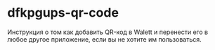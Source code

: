 # dfkpgups-qr-code
Инструкция о том как добавить QR-код в Walett и перенести его в любое другое приложение, если вы не хотите им пользоваться.
